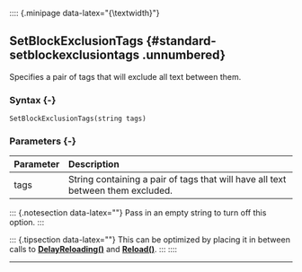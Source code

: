 :::: {.minipage data-latex="{\textwidth}"}
## SetBlockExclusionTags {#standard-setblockexclusiontags .unnumbered}

Specifies a pair of tags that will exclude all text between them.

### Syntax {-}

```{sql}
SetBlockExclusionTags(string tags)
```

### Parameters {-}

**Parameter** | **Description**
| :-- | :-- |
tags | String containing a pair of tags that will have all text between them excluded.

::: {.notesection data-latex=""}
Pass in an empty string to turn off this option.
:::

::: {.tipsection data-latex=""}
This can be optimized by placing it in between calls to **[DelayReloading()](#standard-delayreloading)** and **[Reload()](#standard-reload)**.
:::
::::

***
